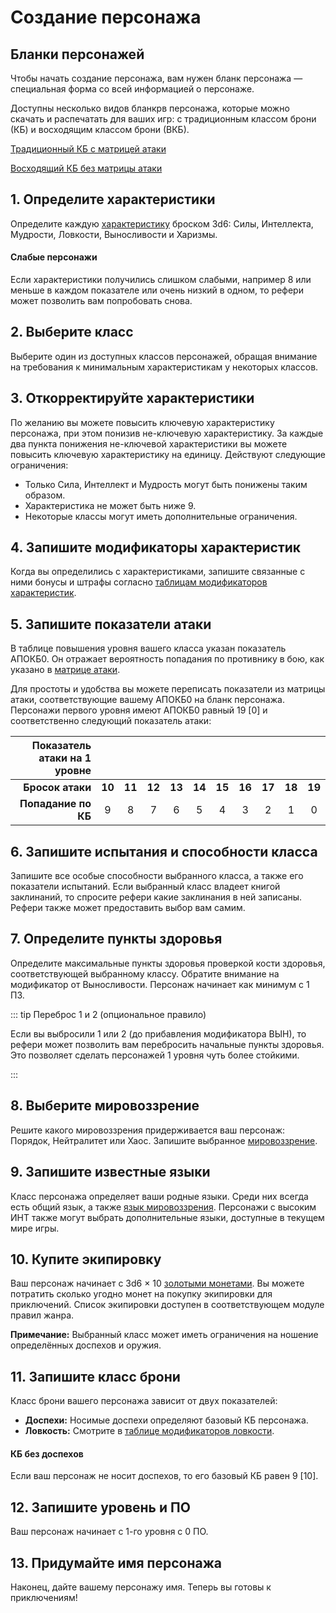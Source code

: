 # Создание персонажа

## Бланки персонажей

Чтобы начать создание персонажа, вам нужен бланк персонажа — специальная форма со всей информацией о персонаже.

Доступны несколько видов бланкрв персонажа, которые можно скачать и распечатать для ваших игр: с традиционным классом брони (КБ) и восходящим классом брони (ВКБ).

[Традиционный КБ с матрицей атаки](/pdf/Old-School_Essentials_-_Character_Sheet_RU.pdf)

[Восходящий КБ без матрицы атаки](/pdf/Old-School_Essentials_-_Character_Sheet_AAC_RU.pdf)

## 1. Определите характеристики

Определите каждую [характеристику](../player-characters/ability-scores.md) броском 3d6: Силы, Интеллекта, Мудрости, Ловкости, Выносливости и Харизмы.

#### Слабые персонажи

Если характеристики получились слишком слабыми, например 8 или меньше в каждом показателе или очень низкий в одном, то рефери может позволить вам попробовать снова.

## 2. Выберите класс

Выберите один из доступных классов персонажей, обращая внимание на требования к минимальным характеристикам у некоторых классов.

## 3. Откорректируйте характеристики

По желанию вы можете повысить ключевую характеристику персонажа, при этом понизив не-ключевую характеристику. За каждые два пункта понижения не-ключевой характеристики вы можете повысить ключевую характеристику на единицу. Действуют следующие ограничения:

- Только Сила, Интеллект и Мудрость могут быть понижены таким образом.
- Характеристика не может быть ниже 9.
- Некоторые классы могут иметь дополнительные ограничения.

## 4. Запишите модификаторы характеристик

Когда вы определились с характеристиками, запишите связанные с ними бонусы и штрафы согласно [таблицам модификаторов характеристик](../player-characters/ability-scores.md).

## 5. Запишите показатели атаки

В таблице повышения уровня вашего класса указан показатель АПОКБ0. Он отражает вероятность попадания по противнику в бою, как указано в [матрице атаки](../../adventures/encounters/combat-tables.md#матрица-атаки).

Для простоты и удобства вы можете переписать показатели из матрицы атаки, соответствующие вашему АПОКБ0 на бланк персонажа. Персонажи первого уровня имеют АПОКБ0 равный 19 [0] и соответственно следующий показатель атаки:

| Показатель атаки на 1 уровне |        |        |        |        |        |        |        |        |        |        |
| ---------------------------: | :----: | :----: | :----: | :----: | :----: | :----: | :----: | :----: | :----: | :----: |
|             **Бросок атаки** | **10** | **11** | **12** | **13** | **14** | **15** | **16** | **17** | **18** | **19** |
|          **Попадание по КБ** |   9    |   8    |   7    |   6    |   5    |   4    |   3    |   2    |   1    |   0    |

## 6. Запишите испытания и способности класса

Запишите все особые способности выбранного класса, а также его показатели испытаний. Если выбранный класс владеет книгой заклинаний, то спросите рефери какие заклинания в ней записаны. Рефери также может предоставить выбор вам самим.

## 7. Определите пункты здоровья

Определите максимальные пункты здоровья проверкой кости здоровья, соответствующей выбранному классу. Обратите внимание на модификатор от Выносливости. Персонаж начинает как минимум с 1 ПЗ.

::: tip Переброс 1 и 2 (опциональное правило)

Если вы выбросили 1 или 2 (до прибавления модификатора ВЫН), то рефери может позволить вам перебросить начальные пункты здоровья. Это позволяет сделать персонажей 1 уровня чуть более стойкими.

:::

## 8. Выберите мировоззрение

Решите какого мировоззрения придерживается ваш персонаж: Порядок, Нейтралитет или Хаос. Запишите выбранное [мировоззрение](../player-characters/alignment.md).

## 9. Запишите известные языки

Класс персонажа определяет ваши родные языки. Среди них всегда есть общий язык, а также [язык мировоззрения](../player-characters/languages.md#язык-мировоззрения). Персонажи с высоким ИНТ также могут выбрать дополнительные языки, доступные в текущем мире игры.

## 10. Купите экипировку

Ваш персонаж начинает с 3d6 × 10 [золотыми монетами](../advancement/wealth.md). Вы можете потратить сколько угодно монет на покупку экипировки для приключений. Список экипировки доступен в соответствующем модуле правил жанра.

**Примечание:** Выбранный класс может иметь ограничения на ношение определённых доспехов и оружия.

## 11. Запишите класс брони

Класс брони вашего персонажа зависит от двух показателей:

- **Доспехи:** Носимые доспехи определяют базовый КБ персонажа.
- **Ловкость:** Смотрите в [таблице модификаторов ловкости](../player-characters/ability-scores.md#модификаторы-ловкости).

#### КБ без доспехов

Если ваш персонаж не носит доспехов, то его базовый КБ равен 9 [10].

## 12. Запишите уровень и ПО

Ваш персонаж начинает с 1-го уровня с 0 ПО.

## 13. Придумайте имя персонажа

Наконец, дайте вашему персонажу имя. Теперь вы готовы к приключениям!
